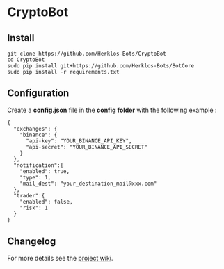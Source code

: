 # CryptoBot
## Install
```
git clone https://github.com/Herklos-Bots/CryptoBot
cd CryptoBot
sudo pip install git+https://github.com/Herklos-Bots/BotCore
sudo pip install -r requirements.txt
```

## Configuration
Create a **config.json** file in the **config folder** with the following example :
```
{
  "exchanges": {
    "binance": {
      "api-key": "YOUR_BINANCE_API_KEY",
      "api-secret": "YOUR_BINANCE_API_SECRET"
    }
  },
  "notification":{
    "enabled": true,
    "type": 1,
    "mail_dest": "your_destination_mail@xxx.com"
  },
  "trader":{
    "enabled": false,
    "risk": 1
  }
}
```
## Changelog

For more details see the [project wiki](https://github.com/Herklos-Bots/CryptoBot/wiki).

